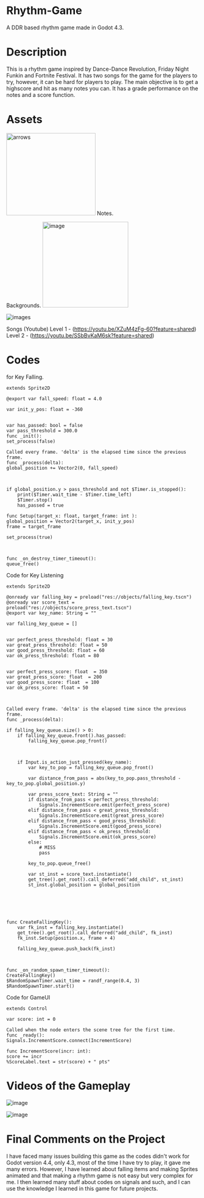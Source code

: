 # Rhythm-Game
A DDR based rhythm game made in Godot 4.3.

# Description
This is a rhythm game inspired by Dance-Dance Revolution, Friday Night Funkin and Fortnite Festival.
It has two songs for the game for the players to try, however, it can be hard for players to play.
The main objective is to get a highscore and hit as many notes you can.
It has a grade performance on the notes and a score function.

# Assets
<img width="234" height="216" alt="arrows" src="https://github.com/user-attachments/assets/4c951db8-fc1e-4ca4-89e4-95cf57909ce3" />
Notes.

Backgrounds.
<img width="225" height="225" alt="image" src="https://github.com/user-attachments/assets/c4fe76de-a726-4161-9067-fff8182298e5" />

![images](https://github.com/user-attachments/assets/b44f89ad-2393-4c90-b157-6fac33680e39)

Songs (Youtube)
Level 1 - (https://youtu.be/XZuM4zFg-60?feature=shared)
Level 2 - (https://youtu.be/SSbBvKaM6sk?feature=shared)

# Codes 

for Key Falling.

    extends Sprite2D

    @export var fall_speed: float = 4.0

    var init_y_pos: float = -360


    var has_passed: bool = false
    var pass_threshold = 300.0
    func _init():
	set_process(false)

    Called every frame. 'delta' is the elapsed time since the previous frame.
    func _process(delta):
	global_position += Vector2(0, fall_speed)
	
	
	
	if global_position.y > pass_threshold and not $Timer.is_stopped():
		print($Timer.wait_time - $Timer.time_left)
		$Timer.stop()
		has_passed = true

    func Setup(target_x: float, target_frame: int ):
	global_position = Vector2(target_x, init_y_pos)
	frame = target_frame
	
	set_process(true)



    func _on_destroy_timer_timeout():
	queue_free()

 Code for Key Listening

    extends Sprite2D

    @onready var falling_key = preload("res://objects/falling_key.tscn")
    @onready var score_text = preload("res://objects/score_press_text.tscn")
    @export var key_name: String = ""

    var falling_key_queue = []


    var perfect_press_threshold: float = 30
    var great_press_threshold: float = 50
    var good_press_threshold: float = 60
    var ok_press_threshold: float = 80


    var perfect_press_score: float  = 350
    var great_press_score: float  = 200
    var good_press_score: float  = 100
    var ok_press_score: float = 50



    Called every frame. 'delta' is the elapsed time since the previous frame.
    func _process(delta):
	
	if falling_key_queue.size() > 0:
		if falling_key_queue.front().has_passed:
			falling_key_queue.pop_front()
			
			
			
		if Input.is_action_just_pressed(key_name):
			var key_to_pop = falling_key_queue.pop_front()
			
			var distance_from_pass = abs(key_to_pop.pass_threshold - key_to_pop.global_position.y)
			
			var press_score_text: String = ""
			if distance_from_pass < perfect_press_threshold:
				Signals.IncrementScore.emit(perfect_press_score)
			elif distance_from_pass < great_press_threshold:
				Signals.IncrementScore.emit(great_press_score)
			elif distance_from_pass < good_press_threshold:
				Signals.IncrementScore.emit(good_press_score)
			elif distance_from_pass < ok_press_threshold:
				Signals.IncrementScore.emit(ok_press_score)
			else:
				# MISS
				pass
			
			key_to_pop.queue_free()
			
			var st_inst = score_text.instantiate()
			get_tree().get_root().call_deferred("add_child", st_inst)
			st_inst.global_position = global_position
	
	
	
	
	
	
    func CreateFallingKey():
		var fk_inst = falling_key.instantiate()
		get_tree().get_root().call_deferred("add_child", fk_inst)
		fk_inst.Setup(position.x, frame + 4)
		
		falling_key_queue.push_back(fk_inst)
	


    func _on_random_spawn_timer_timeout():
	CreateFallingKey()
	$RandomSpawnTimer.wait_time = randf_range(0.4, 3)
	$RandomSpawnTimer.start()

 Code for GameUI

    extends Control

    var score: int = 0

    Called when the node enters the scene tree for the first time.
    func _ready():
	Signals.IncrementScore.connect(IncrementScore)

    func IncrementScore(incr: int):
	score += incr
	%ScoreLabel.text = str(score) + " pts"

# Videos of the Gameplay
![image](https://github.com/user-attachments/assets/ff595044-fb32-44b1-8a22-5d12c52e46d5)

![image](https://github.com/user-attachments/assets/ba4188d6-2372-4d92-8f40-02d73291a559)


# Final Comments on the Project

I have faced many issues building this game as the codes didn't work for Godot version 4.4, only 4.3, most of the time I have try to play, it gave me many errors.
However, I have learned about falling items and making Sprites animated and that making a rhythm game is not easy but very complex for me.
I then learned many stuff about codes on signals and such, and I can use the knowledge I learned in this game for future projects.
